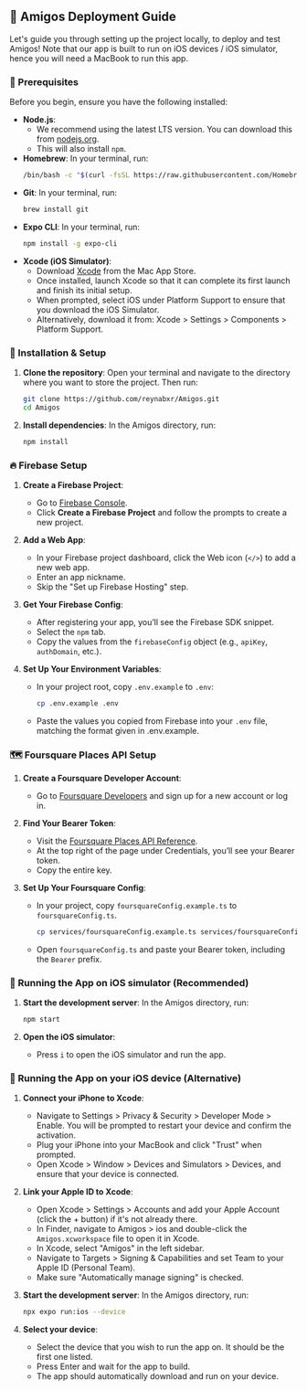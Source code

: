 ## 🚀 Amigos Deployment Guide

Let's guide you through setting up the project locally, to deploy and test Amigos! Note that our app is built to run on iOS devices / iOS simulator, hence you will need a MacBook to run this app.


### 🔑 Prerequisites

Before you begin, ensure you have the following installed:

- **Node.js**:
  - We recommend using the latest LTS version. You can download this from [nodejs.org](https://nodejs.org/).
  - This will also install `npm`.
- **Homebrew**: In your terminal, run:
  ```bash
  /bin/bash -c "$(curl -fsSL https://raw.githubusercontent.com/Homebrew/install/HEAD/install.sh)"
  ```
- **Git**: In your terminal, run:
  ```bash
  brew install git
  ```
- **Expo CLI**: In your terminal, run:
  ```bash
  npm install -g expo-cli
  ```
- **Xcode (iOS Simulator)**:
  - Download [Xcode](https://apps.apple.com/us/app/xcode/id497799835) from the Mac App Store.
  - Once installed, launch Xcode so that it can complete its first launch and finish its initial setup.
  - When prompted, select iOS under Platform Support to ensure that you download the iOS Simulator.
  - Alternatively, download it from: Xcode > Settings > Components > Platform Support.


### 🔧 Installation & Setup

1. **Clone the repository**: Open your terminal and navigate to the directory where you want to store the project. Then run:
    ```bash
    git clone https://github.com/reynabxr/Amigos.git
    cd Amigos
    ```

3. **Install dependencies**:
   In the Amigos directory, run:
    ```bash
    npm install
    ```


### 🔥 Firebase Setup

1. **Create a Firebase Project**:
   - Go to [Firebase Console](https://console.firebase.google.com/).
   - Click **Create a Firebase Project** and follow the prompts to create a new project.

2. **Add a Web App**:
   - In your Firebase project dashboard, click the Web icon (`</>`) to add a new web app.
   - Enter an app nickname.
   - Skip the "Set up Firebase Hosting" step.

3. **Get Your Firebase Config**:
   - After registering your app, you’ll see the Firebase SDK snippet.
   - Select the `npm` tab.
   - Copy the values from the `firebaseConfig` object (e.g., `apiKey`, `authDomain`, etc.).

4. **Set Up Your Environment Variables**:
   - In your project root, copy `.env.example` to `.env`:
     ```bash
     cp .env.example .env
     ```
   - Paste the values you copied from Firebase into your `.env` file, matching the format given in .env.example. 


### 🗺️ Foursquare Places API Setup

1. **Create a Foursquare Developer Account**:
   - Go to [Foursquare Developers](https://foursquare.com/developers/home) and sign up for a new account or log in.

2. **Find Your Bearer Token**:
   - Visit the [Foursquare Places API Reference](https://docs.foursquare.com/fsq-developers-places/reference/place-search).
   - At the top right of the page under Credentials, you’ll see your Bearer token. 
   - Copy the entire key.

3. **Set Up Your Foursquare Config**:
   - In your project, copy `foursquareConfig.example.ts` to `foursquareConfig.ts`.
     ```bash
     cp services/foursquareConfig.example.ts services/foursquareConfig.ts
     ```
   - Open `foursquareConfig.ts` and paste your Bearer token, including the `Bearer` prefix.
  

### 📱 Running the App on iOS simulator (Recommended)

1. **Start the development server**: In the Amigos directory, run:
    ```bash
    npm start
    ```

3. **Open the iOS simulator**:
    - Press `i` to open the iOS simulator and run the app. 
    

### 📱 Running the App on your iOS device (Alternative)

1. **Connect your iPhone to Xcode**:
    - Navigate to Settings > Privacy & Security > Developer Mode > Enable. You will be prompted to restart your device and confirm the activation. 
    - Plug your iPhone into your MacBook and click "Trust" when prompted.
    - Open Xcode > Window > Devices and Simulators > Devices, and ensure that your device is connected.
    
2. **Link your Apple ID to Xcode**:
   - Open Xcode > Settings > Accounts and add your Apple Account (click the + button) if it's not already there.
   - In Finder, navigate to Amigos > ios and double-click the `Amigos.xcworkspace` file to open it in Xcode.
   - In Xcode, select "Amigos" in the left sidebar.
   - Navigate to Targets > Signing & Capabilities and set Team to your Apple ID (Personal Team).
   - Make sure "Automatically manage signing" is checked.

2. **Start the development server**: In the Amigos directory, run:
    ```bash
    npx expo run:ios --device
    ```

4. **Select your device**:
    - Select the device that you wish to run the app on. It should be the first one listed. 
    - Press Enter and wait for the app to build.
    - The app should automatically download and run on your device.
